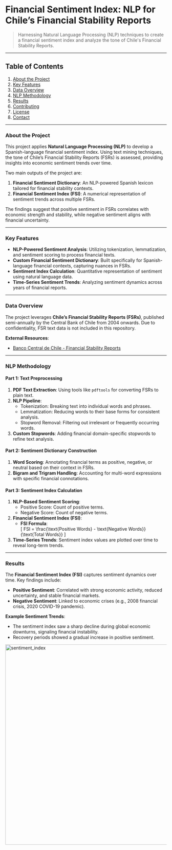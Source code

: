 # Financial Sentiment Index: NLP for Chile’s Financial Stability Reports

> Harnessing Natural Language Processing (NLP) techniques to create a financial sentiment index and analyze the tone of Chile's Financial Stability Reports.

---

## Table of Contents

1. [About the Project](#about-the-project)
2. [Key Features](#key-features)
3. [Data Overview](#data-overview)
4. [NLP Methodology](#nlp-methodology)
5. [Results](#results)
6. [Contributing](#contributing)
7. [License](#license)
8. [Contact](#contact)

---

### About the Project

This project applies **Natural Language Processing (NLP)** to develop a Spanish-language financial sentiment index. Using text mining techniques, the tone of Chile’s Financial Stability Reports (FSRs) is assessed, providing insights into economic sentiment trends over time.

Two main outputs of the project are:
1. **Financial Sentiment Dictionary**: An NLP-powered Spanish lexicon tailored for financial stability contexts.
2. **Financial Sentiment Index (FSI)**: A numerical representation of sentiment trends across multiple FSRs.

The findings suggest that positive sentiment in FSRs correlates with economic strength and stability, while negative sentiment aligns with financial uncertainty.

---

### Key Features

- **NLP-Powered Sentiment Analysis**: Utilizing tokenization, lemmatization, and sentiment scoring to process financial texts.
- **Custom Financial Sentiment Dictionary**: Built specifically for Spanish-language financial contexts, capturing nuances in FSRs.
- **Sentiment Index Calculation**: Quantitative representation of sentiment using natural language data.
- **Time-Series Sentiment Trends**: Analyzing sentiment dynamics across years of financial reports.

---

### Data Overview

The project leverages **Chile’s Financial Stability Reports (FSRs)**, published semi-annually by the Central Bank of Chile from 2004 onwards. Due to confidentiality, FSR text data is not included in this repository.

**External Resources**:
- [Banco Central de Chile - Financial Stability Reports](https://www.bcentral.cl)

---

### NLP Methodology

#### Part 1: Text Preprocessing
1. **PDF Text Extraction**: Using tools like `pdftools` for converting FSRs to plain text.
2. **NLP Pipeline**:
   - Tokenization: Breaking text into individual words and phrases.
   - Lemmatization: Reducing words to their base forms for consistent analysis.
   - Stopword Removal: Filtering out irrelevant or frequently occurring words.
3. **Custom Stopwords**: Adding financial domain-specific stopwords to refine text analysis.

#### Part 2: Sentiment Dictionary Construction
1. **Word Scoring**: Annotating financial terms as positive, negative, or neutral based on their context in FSRs.
2. **Bigram and Trigram Handling**: Accounting for multi-word expressions with specific financial connotations.

#### Part 3: Sentiment Index Calculation
1. **NLP-Based Sentiment Scoring**:
   - Positive Score: Count of positive terms.
   - Negative Score: Count of negative terms.
2. **Financial Sentiment Index (FSI)**:
   - **FSI Formula**:  
     \[
     FSI = \frac{\text{Positive Words} - \text{Negative Words}}{\text{Total Words}}
     \]
3. **Time-Series Trends**: Sentiment index values are plotted over time to reveal long-term trends.

---

### Results

The **Financial Sentiment Index (FSI)** captures sentiment dynamics over time. Key findings include:

- **Positive Sentiment**: Correlated with strong economic activity, reduced uncertainty, and stable financial markets.
- **Negative Sentiment**: Linked to economic crises (e.g., 2008 financial crisis, 2020 COVID-19 pandemic).

**Example Sentiment Trends**:
- The sentiment index saw a sharp decline during global economic downturns, signaling financial instability.
- Recovery periods showed a gradual increase in positive sentiment.

<img width="623" alt="sentiment_index" src="https://github.com/user-attachments/assets/cc60c8c5-3c42-4fe5-a004-8a23820c4eb8">
